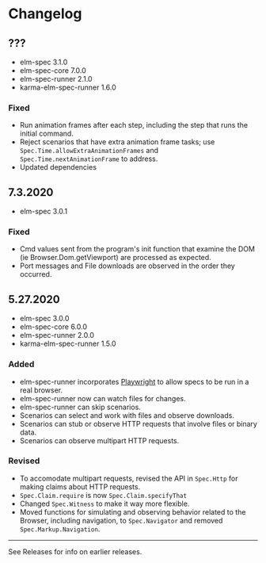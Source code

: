 # Changelog

## ???
- elm-spec 3.1.0
- elm-spec-core 7.0.0
- elm-spec-runner 2.1.0
- karma-elm-spec-runner 1.6.0

### Fixed
- Run animation frames after each step, including the step that runs the initial command.
- Reject scenarios that have extra animation frame tasks; use `Spec.Time.allowExtraAnimationFrames` and
`Spec.Time.nextAnimationFrame` to address.
- Updated dependencies


## 7.3.2020
- elm-spec 3.0.1

### Fixed
- Cmd values sent from the program's init function that examine the DOM (ie Browser.Dom.getViewport)
are processed as expected.
- Port messages and File downloads are observed in the order they occurred.


## 5.27.2020
- elm-spec 3.0.0
- elm-spec-core 6.0.0
- elm-spec-runner 2.0.0
- karma-elm-spec-runner 1.5.0

### Added
- elm-spec-runner incorporates [Playwright](https://github.com/microsoft/playwright) to allow
specs to be run in a real browser.
- elm-spec-runner now can watch files for changes.
- elm-spec-runner can skip scenarios.
- Scenarios can select and work with files and observe downloads.
- Scenarios can stub or observe HTTP requests that involve files or binary data.
- Scenarios can observe multipart HTTP requests.

### Revised
- To accomodate multipart requests, revised the API in `Spec.Http` for making claims
about HTTP requests.
- `Spec.Claim.require` is now `Spec.Claim.specifyThat`
- Changed `Spec.Witness` to make it way more flexible.
- Moved functions for simulating and observing behavior related to the Browser,
including navigation, to `Spec.Navigator` and removed `Spec.Markup.Navigation`.

------

See Releases for info on earlier releases.
